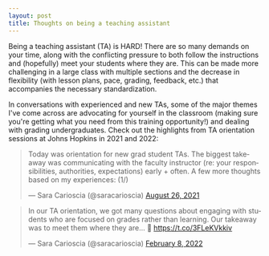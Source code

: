 ```yaml
---
layout: post
title: Thoughts on being a teaching assistant
---
```


Being a teaching assistant (TA) is HARD! There are so many demands on your time, along with the conflicting pressure to both follow the instructions and (hopefully) meet your students where they are. This can be made more challenging in a large class with multiple sections and the decrease in flexibility (with lesson plans, pace, grading, feedback, etc.) that accompanies the necessary standardization.

In conversations with experienced and new TAs, some of the major themes I've come across are advocating for yourself in the classroom (making sure you're getting what you need from this training opportunity!) and dealing with grading undergraduates. Check out the highlights from TA orientation sessions at Johns Hopkins in 2021 and 2022: 

<blockquote class="twitter-tweet"><p lang="en" dir="ltr">Today was orientation for new grad student TAs. The biggest takeaway was communicating with the faculty instructor (re: your responsibilities, authorities, expectations) early + often. A few more thoughts based on my experiences: (1/)</p>&mdash; Sara Carioscia (@saracarioscia) <a href="https://twitter.com/saracarioscia/status/1430986468290220033?ref_src=twsrc%5Etfw">August 26, 2021</a></blockquote> <script async src="https://platform.twitter.com/widgets.js" charset="utf-8"></script>

<blockquote class="twitter-tweet"><p lang="en" dir="ltr">In our TA orientation, we got many questions about engaging with students who are focused on grades rather than learning. Our takeaway was to meet them where they are... 🧵 <a href="https://t.co/3FLeKVkkiv">https://t.co/3FLeKVkkiv</a></p>&mdash; Sara Carioscia (@saracarioscia) <a href="https://twitter.com/saracarioscia/status/1491049080055021569?ref_src=twsrc%5Etfw">February 8, 2022</a></blockquote> <script async src="https://platform.twitter.com/widgets.js" charset="utf-8"></script>